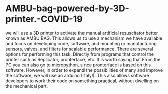 # AMBU-bag-powered-by-3D-printer.-COVID-19
we will use a 3D printer to activate the manual artificial resuscitator better known as AMBU BAG.   This allows us to use a mechanism we have available and focus on developing code, software, and mounting or   manufacturing sensors, valves, and filters for scalable performance. There are several options for performing this task. Directly from programs that control the printer such as   Replicator, pronterface, etc. It is worth saying that From the PC you can also go to micropython, since pronterface is based on this software. However, in order to expand the possibilities of many and improve the software, we will use an arduino (Italy!).  This also allows software developers to work their code on something practical, without dwelling on the   mechanical part.
